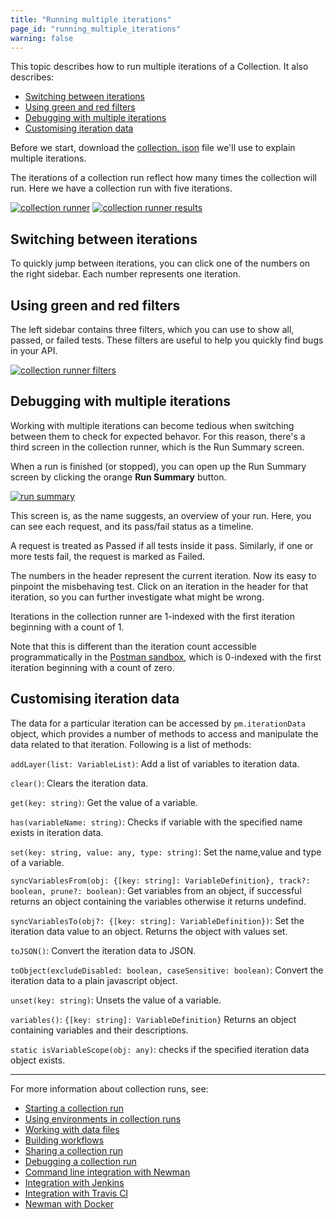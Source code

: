 ```yaml
---
title: "Running multiple iterations"
page_id: "running_multiple_iterations"
warning: false
---
```


This topic describes how to run multiple iterations of a Collection. It also describes:

* [Switching between iterations](#switching-between-iterations)
* [Using green and red filters](#using-green-and-red-filters)
* [Debugging with multiple iterations](#debugging-with-multiple-iterations)
* [Customising iteration data](#customising-iteration-data)

Before we start, download the [collection. json](https://s3.amazonaws.com/postman-static-getpostman-com/postman-docs/59037885.json) file we'll use to explain multiple iterations.

The iterations of a collection run reflect how many times the collection will run. Here we have a collection run with five iterations.

[![collection runner](https://s3.amazonaws.com/postman-static-getpostman-com/postman-docs/Collection_Runs_pg22.png)](https://s3.amazonaws.com/postman-static-getpostman-com/postman-docs/Collection_Runs_pg22.png)
[![collection runner results](https://s3.amazonaws.com/postman-static-getpostman-com/postman-docs/59039058.png)](https://s3.amazonaws.com/postman-static-getpostman-com/postman-docs/59039058.png)

## Switching between iterations

To quickly jump between iterations, you can click one of the numbers on the right sidebar. Each number represents one iteration.

## Using green and red filters

The left sidebar contains three filters, which you can use to show all, passed, or failed tests. These filters are useful to help you quickly find bugs in your API.

[![collection runner filters](https://s3.amazonaws.com/postman-static-getpostman-com/postman-docs/59039741.png)](https://s3.amazonaws.com/postman-static-getpostman-com/postman-docs/59039741.png)

## Debugging with multiple iterations

Working with multiple iterations can become tedious when switching between them to check for expected behavor. For this reason, there's a third screen in the collection runner, which is the Run Summary screen.

When a run is finished (or stopped), you can open up the Run Summary screen by clicking the orange **Run Summary** button.

[![run summary](https://s3.amazonaws.com/postman-static-getpostman-com/postman-docs/59039072.png)](https://s3.amazonaws.com/postman-static-getpostman-com/postman-docs/59039072.png)

This screen is, as the name suggests, an overview of your run. Here, you can see each request, and its pass/fail status as a timeline.

A request is treated as Passed if all tests inside it pass. Similarly, if one or more tests fail, the request is marked as Failed.

The numbers in the header represent the current iteration. Now its easy to pinpoint the misbehaving test. Click on an iteration in the header for that iteration, so you can further investigate what might be wrong.

Iterations in the collection runner are 1-indexed with the first iteration beginning with a count of 1.

Note that this is different than the iteration count accessible programmatically in the [Postman sandbox](/docs/v6/postman/scripts/postman_sandbox_api_reference), which is 0-indexed with the first iteration beginning with a count of zero.

## Customising iteration data

The data for a particular iteration can be accessed by `pm.iterationData` object, which provides a number of methods to access and manipulate the data related to that iteration. Following is a list of methods:

`addLayer(list: VariableList)`: Add a list of variables to iteration data.

`clear()`: Clears the iteration data.

`get(key: string)`: Get the value of a variable.

`has(variableName: string)`: Checks if variable with the specified name exists in iteration data.

`set(key: string, value: any, type: string)`: Set the name,value and type of a variable.

`syncVariablesFrom(obj: {[key: string]: VariableDefinition}, track?: boolean, prune?: boolean)`:
Get variables from an object, if successful returns an object containing the variables otherwise it returns undefind.

`syncVariablesTo(obj?: {[key: string]: VariableDefinition})`: Set the iteration data value to an object. Returns the object with values set.

`toJSON()`: Convert the iteration data to JSON.

`toObject(excludeDisabled: boolean, caseSensitive: boolean)`: Convert the iteration data to a plain javascript object.

`unset(key: string)`: Unsets the value of a variable.

`variables()`: `{[key: string]: VariableDefinition}` Returns an object containing variables and their descriptions.

`static isVariableScope(obj: any)`: checks if the specified iteration data object exists.

---
For more information about collection runs, see:

* [Starting a collection run](/docs/v6/postman/collection_runs/starting_a_collection_run)
* [Using environments in collection runs](/docs/v6/postman/collection_runs/using_environments_in_collection_runs)
* [Working with data files](/docs/v6/postman/collection_runs/working_with_data_files)
* [Building workflows](/docs/v6/postman/collection_runs/building_workflows)
* [Sharing a collection run](/docs/v6/postman/collection_runs/sharing_a_collection_run)
* [Debugging a collection run](/docs/v6/postman/collection_runs/debugging_a_collection_run)
* [Command line integration with Newman](/docs/v6/postman/collection_runs/command_line_integration_with_newman)
* [Integration with Jenkins](/docs/v6/postman/collection_runs/integration_with_jenkins)
* [Integration with Travis CI](/docs/v6/postman/collection_runs/integration_with_travis)
* [Newman with Docker](/docs/v6/postman/collection_runs/newman_with_docker)
